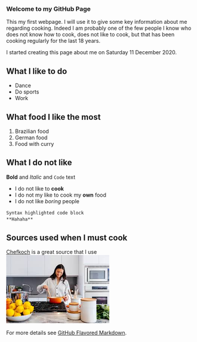 
### Welcome to my GitHub Page

This my  first webpage. I will use it to give some key information about me regarding cooking. Indeed I am probably one of the few people I know who does not know how to cook, does not like to cook, but that has been cooking regularly for the last 18 years.   

I started  creating this page about me on Saturday 11 December 2020.

## What I like to do
- Dance
- Do sports
- Work

## What food I like the most
1. Brazilian food
2. German food
3. Food with curry

## What I do not like
**Bold** and _Italic_ and `Code` text
- I do not like to **cook** 
- I do not my like to cook my **own** food
- I do not like _boring_ people

```markdown
Syntax highlighted code block
**Hahaha**  
```
## Sources used when I must cook
[Chefkoch](https://www.chefkoch.de/) is a great source that I use
![This not me](cook.jpg)

For more details see [GitHub Flavored Markdown](https://guides.github.com/features/mastering-markdown/).


